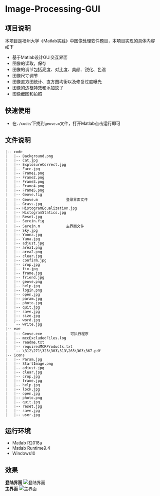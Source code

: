# Image-Processing-GUI
## 项目说明
本项目是福州大学《Matlab实践》中图像处理软件题目，本项目实现的具体内容如下
- 基于Matlab设计GUI交互界面
- 图像的读取，保存
- 图像的调节包括亮度、对比度、美颜、锐化、色温
- 图像尺寸调节
- 图像直方图统计、直方图均衡以及修复过度曝光
- 图像的边框特效和添加蚊子
- 图像截图和拍照
## 快速使用
- 在```./code/```下找到```geove.m```文件，打开Matlab点击运行即可
## 文件说明
```
|-- code
|   |-- Background.png     
|   |-- Cat.jpg
|   |-- ExplosureCorrect.jpg
|   |-- Face.jpg
|   |-- Frame1.png
|   |-- Frame2.png
|   |-- Frame3.png
|   |-- Frame4.png
|   |-- Frame5.png
|   |-- Geove.fig
|   |-- Geove.m             登录界面文件
|   |-- Grass.jpg
|   |-- HistogramEqualization.jpg
|   |-- HistogramStatics.jpg
|   |-- Reset.jpg
|   |-- Serein.fig
|   |-- Serein.m            主界面文件
|   |-- Sky.jpg
|   |-- Yoona.jpg
|   |-- Yuna.jpg
|   |-- adjust.jpg
|   |-- area1.png
|   |-- area2.png
|   |-- clear.jpg
|   |-- confirm.jpg
|   |-- crop.jpg
|   |-- fix.jpg
|   |-- frame.jpg
|   |-- friend.jpg
|   |-- geove.png
|   |-- help.jpg
|   |-- login.png
|   |-- open.jpg
|   |-- param.jpg
|   |-- photo.jpg
|   |-- quit.jpg
|   |-- save.jpg
|   |-- size.jpg
|   |-- word.jpg
|   `-- write.jpg
|-- exe
|   |-- Geove.exe             可执行程序
|   |-- mccExcludedFiles.log
|   |-- readme.txt
|   |-- requiredMCRProducts.txt
|   `-- \312\271\323\303\313\265\303\367.pdf
|-- icons
|   |-- Param.jpg
|   |-- StartImage.png
|   |-- adjust.jpg
|   |-- clear.jpg
|   |-- crop.jpg
|   |-- frame.jpg
|   |-- help.jpg
|   |-- lock.jpg
|   |-- open.jpg
|   |-- photo.png
|   |-- quit.jpg
|   |-- reset.jpg
|   |-- save.jpg
|   |-- user.jpg
```
## 运行环境
- Matlab R2018a
- Matlab Runtime9.4
- Windows10
## 效果
**登陆界面**
![登陆界面](https://pic.imgdb.cn/item/60a941a76ae4f77d35517627.jpg)  
**主界面**
![主界面](https://pic.imgdb.cn/item/60a941c96ae4f77d3552bddd.jpg)